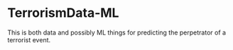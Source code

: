 # TerrorismData-ML
This is both data and possibly ML things for predicting the perpetrator of a terrorist event.
